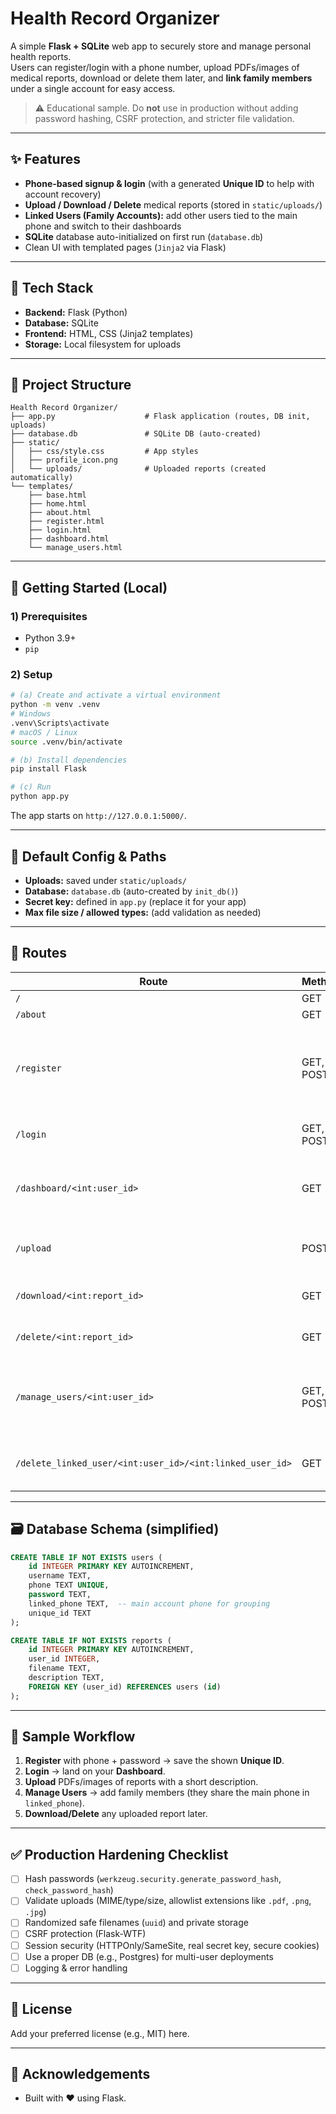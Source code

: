 
# Health Record Organizer

A simple **Flask + SQLite** web app to securely store and manage personal health reports.  
Users can register/login with a phone number, upload PDFs/images of medical reports, download or delete them later, and **link family members** under a single account for easy access.

> ⚠️ Educational sample. Do **not** use in production without adding password hashing, CSRF protection, and stricter file validation.

---

## ✨ Features

- **Phone-based signup & login** (with a generated **Unique ID** to help with account recovery)
- **Upload / Download / Delete** medical reports (stored in `static/uploads/`)
- **Linked Users (Family Accounts):** add other users tied to the main phone and switch to their dashboards
- **SQLite** database auto-initialized on first run (`database.db`)
- Clean UI with templated pages (`Jinja2` via Flask)

---

## 🧱 Tech Stack

- **Backend:** Flask (Python)
- **Database:** SQLite
- **Frontend:** HTML, CSS (Jinja2 templates)
- **Storage:** Local filesystem for uploads

---

## 📁 Project Structure

```
Health Record Organizer/
├── app.py                    # Flask application (routes, DB init, uploads)
├── database.db               # SQLite DB (auto-created)
├── static/
│   ├── css/style.css         # App styles
│   ├── profile_icon.png
│   └── uploads/              # Uploaded reports (created automatically)
└── templates/
    ├── base.html
    ├── home.html
    ├── about.html
    ├── register.html
    ├── login.html
    ├── dashboard.html
    └── manage_users.html
```

---

## 🚀 Getting Started (Local)

### 1) Prerequisites
- Python 3.9+
- `pip`

### 2) Setup
```bash
# (a) Create and activate a virtual environment
python -m venv .venv
# Windows
.venv\Scripts\activate
# macOS / Linux
source .venv/bin/activate

# (b) Install dependencies
pip install Flask

# (c) Run
python app.py
```

The app starts on `http://127.0.0.1:5000/`.

---

## 🔐 Default Config & Paths

- **Uploads:** saved under `static/uploads/`
- **Database:** `database.db` (auto-created by `init_db()`)
- **Secret key:** defined in `app.py` (replace it for your app)
- **Max file size / allowed types:** (add validation as needed)

---

## 🧭 Routes

| Route                                                | Methods        | Purpose |
|-----------------------------------------------------|----------------|---------|
| `/`                                                 | GET            | Home page |
| `/about`                                            | GET            | About page |
| `/register`                                         | GET, POST      | Create an account using phone + password (generates **Unique ID**) |
| `/login`                                            | GET, POST      | Login with phone + password |
| `/dashboard/<int:user_id>`                          | GET            | User dashboard (lists uploaded reports) |
| `/upload`                                           | POST           | Upload a report (file + description) |
| `/download/<int:report_id>`                         | GET            | Download a specific report |
| `/delete/<int:report_id>`                           | GET            | Delete a specific report |
| `/manage_users/<int:user_id>`                       | GET, POST      | Add and list **linked users** (family) under the main phone |
| `/delete_linked_user/<int:user_id>/<int:linked_user_id>` | GET       | Remove a linked (non-main) user |

---

## 🗃️ Database Schema (simplified)

```sql
CREATE TABLE IF NOT EXISTS users (
    id INTEGER PRIMARY KEY AUTOINCREMENT,
    username TEXT,
    phone TEXT UNIQUE,
    password TEXT,
    linked_phone TEXT,  -- main account phone for grouping
    unique_id TEXT
);

CREATE TABLE IF NOT EXISTS reports (
    id INTEGER PRIMARY KEY AUTOINCREMENT,
    user_id INTEGER,
    filename TEXT,
    description TEXT,
    FOREIGN KEY (user_id) REFERENCES users (id)
);
```

---

## 🧪 Sample Workflow

1. **Register** with phone + password → save the shown **Unique ID**.
2. **Login** → land on your **Dashboard**.
3. **Upload** PDFs/images of reports with a short description.
4. **Manage Users** → add family members (they share the main phone in `linked_phone`).
5. **Download/Delete** any uploaded report later.

---

## ✅ Production Hardening Checklist

- [ ] Hash passwords (`werkzeug.security.generate_password_hash`, `check_password_hash`)
- [ ] Validate uploads (MIME/type/size, allowlist extensions like `.pdf`, `.png`, `.jpg`)
- [ ] Randomized safe filenames (`uuid`) and private storage
- [ ] CSRF protection (Flask-WTF)
- [ ] Session security (HTTPOnly/SameSite, real secret key, secure cookies)
- [ ] Use a proper DB (e.g., Postgres) for multi-user deployments
- [ ] Logging & error handling

---

## 📝 License

Add your preferred license (e.g., MIT) here.

---

## 🙌 Acknowledgements

- Built with ❤️ using Flask.
